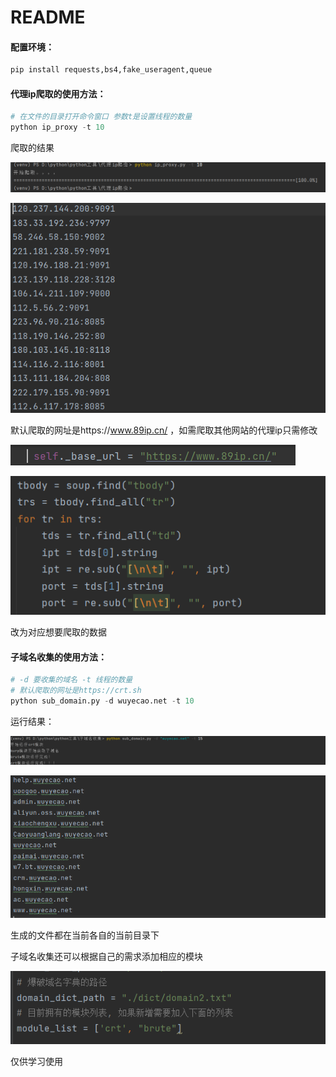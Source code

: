 # README

#### 配置环境：

```py
pip install requests,bs4,fake_useragent,queue
```

#### 代理ip爬取的使用方法：

```py
# 在文件的目录打开命令窗口 参数t是设置线程的数量
python ip_proxy -t 10
```

爬取的结果

![image-20221031191428297](/images/image-20221031191428297.png)

![image-20221031191440808](/images/image-20221031191440808.png)

默认爬取的网址是https://www.89ip.cn/ ，如需爬取其他网站的代理ip只需修改

![image-20221031190342671](/images/image-20221031190342671.png)

![image-20221031190416909](/images/image-20221031190416909.png)

改为对应想要爬取的数据



#### 子域名收集的使用方法：

```py
# -d 要收集的域名 -t 线程的数量
# 默认爬取的网址是https://crt.sh
python sub_domain.py -d wuyecao.net -t 10
```

运行结果：

![image-20221031191711680](/images/image-20221031191711680.png)

![image-20221031191724395](/images/image-20221031191724395.png)

生成的文件都在当前各自的当前目录下

子域名收集还可以根据自己的需求添加相应的模块

![image-20221031191944340](/images/image-20221031191944340.png)

仅供学习使用
